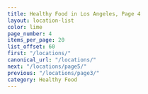 ```yaml
---
title: Healthy Food in Los Angeles, Page 4
layout: location-list
color: lime
page_number: 4
items_per_page: 20
list_offset: 60
first: "/locations/"
canonical_url: "/locations/"
next: "/locations/page5/"
previous: "/locations/page3/"
category: Healthy Food
---
```


